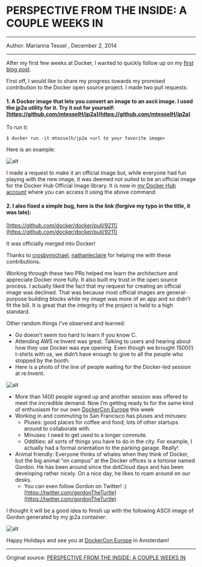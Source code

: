 # PERSPECTIVE FROM THE INSIDE: A COUPLE WEEKS IN

---

Author: Marianna Tessel , December 2, 2014

---

After my first few weeks at Docker, I wanted to quickly follow up on my [first blog post](https://blog.docker.com/2014/11/dockerized-by-marianna-tessel-svp-engineering/).

First off, I would like to share my progress towards my promised contribution to the Docker open source project. I made two pull requests:

#### 1. A Docker image that lets you convert an image to an ascii image. I used the jp2a utility for it. Try it out for yourself: [https://github.com/mtesselH/jp2a](https://github.com/mtesselH/jp2a)

To run it:

```
$ docker run -it mtesselh/jp2a <url to your favorite image>
```

Here is an example:

![alt](http://resource.docker.cn/marianna-whale.jpg)

I made a request to make it an official image but, while everyone had fun playing with the new image, it was deemed not suited to be an official image for the Docker Hub Official Image library. It is now in [my Docker Hub account](https://registry.hub.docker.com/u/mtesselh/jp2a/) where you can access it using the above command.

#### 2. I also fixed a simple bug, here is the link (forgive my typo in the title, it was late):

[https://github.com/docker/docker/pull/9211](https://github.com/docker/docker/pull/9211)

It was officially merged into Docker!

Thanks to [crosbymichael](https://github.com/crosbymichael), [nathanleclaire](https://github.com/nathanleclaire) for helping me with these contributions.

Working through these two PRs helped me learn the architecture and appreciate Docker more fully. It also built my trust in the open source process. I actually liked the fact that my request for creating an official image was declined. That was because most official images are general-purpose building blocks while my image was more of an app and so didn’t fit the bill. It is great that the integrity of the project is held to a high standard.

Other random things I’ve observed and learned:

- Go doesn’t seem too hard to learn if you know C.
- Attending AWS re:Invent was great. Talking to users and hearing about how they use Docker was eye opening. Even though we brought 1500(!) t-shirts with us, we didn’t have enough to give to all the people who stopped by the booth.
- Here is a photo of the line of people waiting for the Docker-led session at re:Invent.

![alt](http://resource.docker.cn/aws.jpg)

- More than 1400 people signed up and another session was offered to meet the incredible demand.  Now I’m getting ready to for the same kind of enthusiasm for our own [DockerCon Europe](http://europe.dockercon.com/) this week
- Working in and commuting to San Francisco has pluses and minuses:
	- Pluses: good places for coffee and food; lots of other startups around to collaborate with.
	- Minuses: I need to get used to a longer commute.
	- Oddities: all sorts of things you have to do in the city. For example, I actually had a formal orientation to the parking garage. Really!
- Animal friendly: Everyone thinks of whales when they think of Docker, but the big animal “on campus” at the Docker offices is a tortoise named Gordon. He has been around since the dotCloud days and has been developing rather nicely. On a nice day, he likes to roam around on our desks.
	- You can even follow Gordon on Twitter! :) [https://twitter.com/gordonTheTurtle](https://twitter.com/gordonTheTurtle)
	
I thought it will be a good idea to finish up with the following ASCII image of Gordon generated by my jp2a container:

![alt](http://resource.docker.cn/marianna-turtle.jpg)

Happy Holidays and see you at [DockerCon Europe](http://europe.dockercon.com/) in Amsterdam!

---

Original source: [PERSPECTIVE FROM THE INSIDE: A COUPLE WEEKS IN](http://blog.docker.com/2014/12/perspective-from-the-inside-a-couple-weeks-in/)